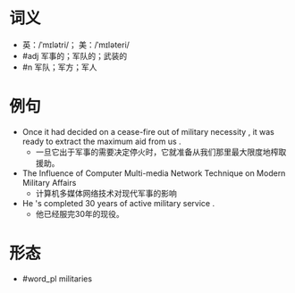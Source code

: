 # 词义
- 英：/ˈmɪlətri/； 美：/ˈmɪləteri/
- #adj 军事的；军队的；武装的
- #n 军队；军方；军人
# 例句
- Once it had decided on a cease-fire out of military necessity , it was ready to extract the maximum aid from us .
	- 一旦它出于军事的需要决定停火时，它就准备从我们那里最大限度地榨取援助。
- The Influence of Computer Multi-media Network Technique on Modern Military Affairs
	- 计算机多媒体网络技术对现代军事的影响
- He 's completed 30 years of active military service .
	- 他已经服完30年的现役。
# 形态
- #word_pl militaries
